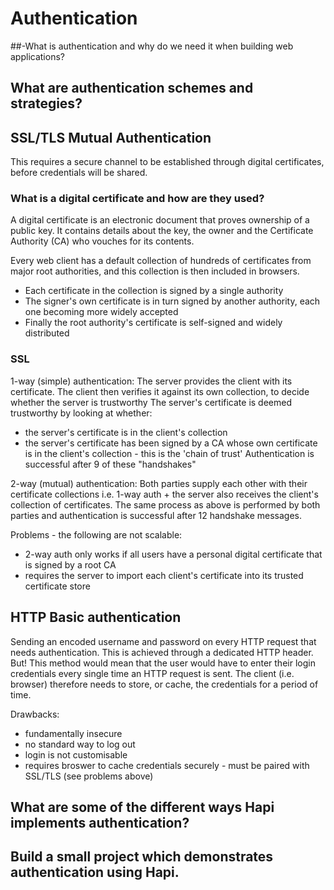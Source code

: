 # Authentication

##-What is authentication and why do we need it when building web applications?


## What are authentication schemes and strategies?

## SSL/TLS Mutual Authentication
This requires a secure channel to be established through digital certificates, before credentials will be shared.

### What is a digital certificate and how are they used?
A digital certificate is an electronic document that proves ownership of a public key. It contains details about the key, the owner and the Certificate Authority (CA) who vouches for its contents.

Every web client has a default collection of hundreds of certificates from major root authorities, and this collection is then included in browsers.
  - Each certificate in the collection is signed by a single authority
  - The signer's own certificate is in turn signed by another authority, each one becoming more widely accepted
  - Finally the root authority's certificate is self-signed and widely distributed

### SSL
1-way (simple) authentication:
The server provides the client with its certificate. The client then verifies it against its own collection, to decide whether the server is trustworthy
The server's certificate is deemed trustworthy by looking at whether:
- the server's certificate is in the client's collection
- the server's certificate has been signed by a CA whose own certificate is in the client's collection - this is the 'chain of trust'
Authentication is successful after 9 of these "handshakes"

2-way (mutual) authentication:
Both parties supply each other with their certificate collections i.e. 1-way auth + the server also receives the client's collection of certificates.
The same process as above is performed by both parties and authentication is successful after 12 handshake messages.

Problems - the following are not scalable:
- 2-way auth only works if all users have a personal digital certificate that is signed by a root CA
- requires the server to import each client's certificate into its trusted certificate store


## HTTP Basic authentication
Sending an encoded username and password on every HTTP request that needs authentication. This is achieved through a dedicated HTTP header.  
But! This method would mean that the user would have to enter their login credentials every single time an HTTP request is sent. The client (i.e. browser) therefore needs to store, or cache, the credentials for a period of time.

Drawbacks:
- fundamentally insecure
- no standard way to log out
- login is not customisable
- requires broswer to cache credentials securely - must be paired with SSL/TLS (see problems above)


## What are some of the different ways Hapi implements authentication?

## Build a small project which demonstrates authentication using Hapi.
